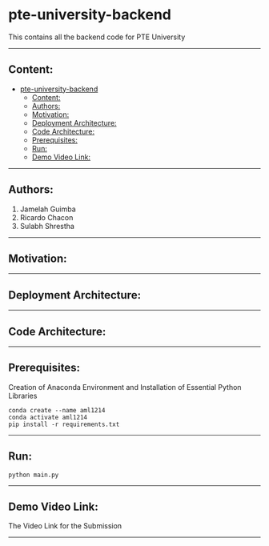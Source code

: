 # pte-university-backend
This contains all the backend code for PTE University <br />

<hr />

## Content:
- [pte-university-backend](#pte-university-backend)
  - [Content:](#content)
  - [Authors:](#authors)
  - [Motivation:](#motivation)
  - [Deployment Architecture:](#deployment-architecture)
  - [Code Architecture:](#code-architecture)
  - [Prerequisites:](#prerequisites)
  - [Run:](#run)
  - [Demo Video Link:](#demo-video-link)

<hr />

## Authors:
1. Jamelah Guimba <br />
2. Ricardo Chacon <br />
3. Sulabh Shrestha <br />

<hr />

## Motivation:

<hr />

## Deployment Architecture:

<hr />

## Code Architecture:

<hr />

## Prerequisites:

<p>Creation of Anaconda Environment and Installation of Essential Python Libraries</p>

```conda create --name aml1214```<br/>
```conda activate aml1214```<br />
```pip install -r requirements.txt```

<hr />

## Run:

```python main.py```

<hr />

## Demo Video Link:

The Video Link for the Submission

<hr />
